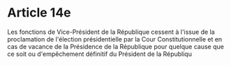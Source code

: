 # Article 14e

Les fonctions de Vice-Président de la République cessent à l'issue de la
proclamation de l'élection présidentielle par la Cour Constitutionnelle et en cas de
vacance de la Présidence de la République pour quelque cause que ce soit ou
d'empêchement définitif du Président de la Républiqu
